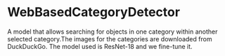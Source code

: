# WebBasedCategoryDetector
 A model that allows searching for objects in one category within another selected category.The images for the categories are downloaded from DuckDuckGo. The model used is ResNet-18 and we fine-tune it.
